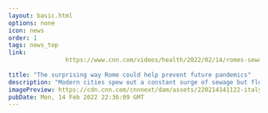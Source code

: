 ```yaml
---
layout: basic.html
options: none
icon: news
order: 1
tags: news_top
link: 
                https://www.cnn.com/videos/health/2022/02/14/romes-sewage-secrets-how-scientists-get-an-early-warning-of-diseases.cnn
            
title: "The surprising way Rome could help prevent future pandemics"
description: "Modern cities spew out a constant surge of sewage but floating in the smelly sludge are vital cellular clues about Covid-19 and its spread among the population. "
imagePreview: https://cdn.cnn.com/cnnnext/dam/assets/220214141122-italy-sewage-wedeman-1-video-synd-2.jpg
pubDate: Mon, 14 Feb 2022 22:36:09 GMT
---
```


